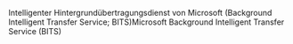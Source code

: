 <span data-ttu-id="9a884-101">Intelligenter Hintergrundübertragungsdienst von Microsoft (Background Intelligent Transfer Service; BITS)</span><span class="sxs-lookup"><span data-stu-id="9a884-101">Microsoft Background Intelligent Transfer Service (BITS)</span></span>